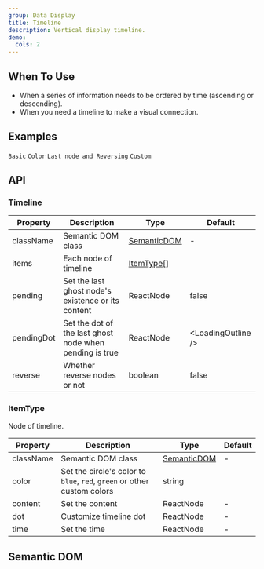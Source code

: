 ```yaml
---
group: Data Display
title: Timeline
description: Vertical display timeline.
demo:
  cols: 2
---
```


## When To Use

- When a series of information needs to be ordered by time (ascending or descending).
- When you need a timeline to make a visual connection.

## Examples

<!-- prettier-ignore -->
<code src="./demo/basic.tsx">Basic</code>
<code src="./demo/color.tsx">Color</code>
<code src="./demo/pending.tsx">Last node and Reversing</code>
<code src="./demo/custom.tsx">Custom</code>

## API

### Timeline

| Property | Description | Type | Default |
| --- | --- | --- | --- |
| className | Semantic DOM class | [SemanticDOM](#semantic-dom) | - |
| items | Each node of timeline | [ItemType](#itemtype)\[] |  |
| pending | Set the last ghost node's existence or its content | ReactNode | false |
| pendingDot | Set the dot of the last ghost node when pending is true | ReactNode | &lt;LoadingOutline /> |
| reverse | Whether reverse nodes or not | boolean | false |

### ItemType

Node of timeline.

| Property | Description | Type | Default |
| --- | --- | --- | --- |
| className | Semantic DOM class | [SemanticDOM](#semantic-dom) | - |
| color | Set the circle's color to `blue`, `red`, `green` or other custom colors | string |  |
| content | Set the content | ReactNode | - |
| dot | Customize timeline dot | ReactNode | - |
| time | Set the time | ReactNode | - |

## Semantic DOM

<code src="./demo/_semantic.tsx" simplify></code>
